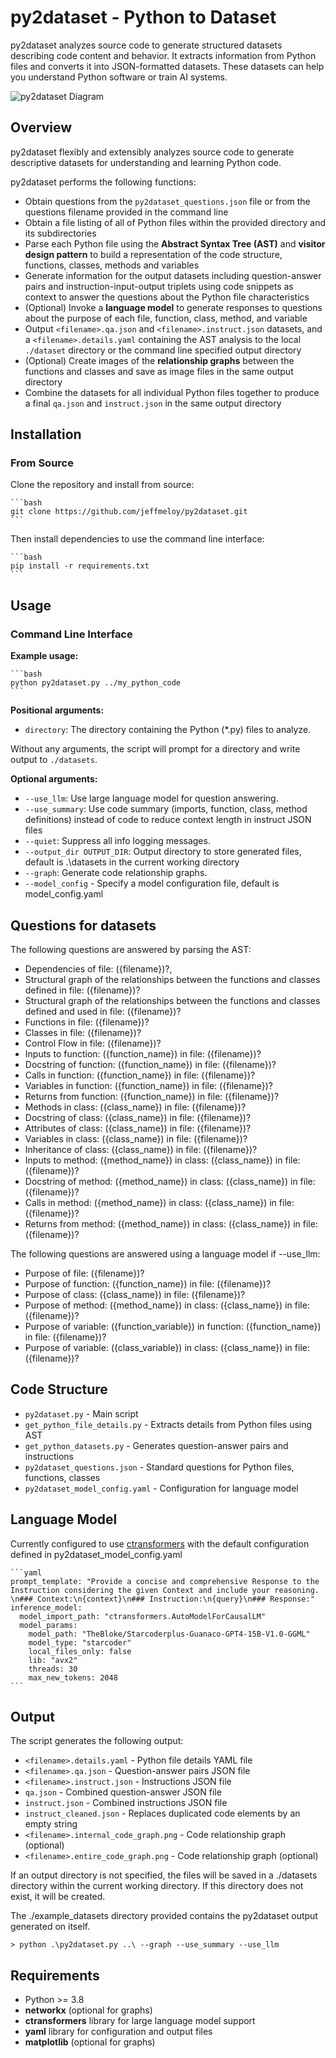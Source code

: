 # py2dataset - Python to Dataset

py2dataset analyzes source code to generate structured datasets describing code content and behavior. It extracts information from Python files and converts it into JSON-formatted datasets. These datasets can help you understand Python software or train AI systems.

![py2dataset Diagram](py2dataset.png)

## Overview

py2dataset flexibly and extensibly analyzes source code to generate descriptive datasets for understanding and learning Python code.

py2dataset performs the following functions:

- Obtain questions from the `py2dataset_questions.json` file or from the questions filename provided in the command line
- Obtain a file listing of all of Python files within the provided directory and its subdirectories
- Parse each Python file using the **Abstract Syntax Tree (AST)** and **visitor design pattern** to build a representation of the code structure, functions, classes, methods and variables
- Generate information for the output datasets including question-answer pairs and instruction-input-output triplets using code snippets as context to answer the questions about the Python file characteristics
- (Optional) Invoke a **language model** to generate responses to questions about the purpose of each file, function, class, method, and variable
- Output `<filename>.qa.json` and `<filename>.instruct.json` datasets, and a `<filename>.details.yaml` containing the AST analysis to the local `./dataset` directory or the command line specified output directory 
- (Optional) Create images of the **relationship graphs** between the functions and classes and save as image files in the same output directory
- Combine the datasets for all individual Python files together to produce a final `qa.json` and `instruct.json` in the same output directory

## Installation 

### From Source

Clone the repository and install from source:

    ```bash
    git clone https://github.com/jeffmeloy/py2dataset.git
    ```

Then install dependencies to use the command line interface:

    ```bash 
    pip install -r requirements.txt 
    ```

## Usage

### Command Line Interface

**Example usage:**
    
    ```bash
    python py2dataset.py ../my_python_code 
    ```
**Positional arguments:**
- `directory`: The directory containing the Python (*.py) files to analyze.

Without any arguments, the script will prompt for a directory and write output to `./datasets`.

**Optional arguments:**
- `--use_llm`: Use large language model for question answering.
- `--use_summary`: Use code summary (imports, function, class, method definitions) instead of code to reduce context length in instruct JSON files
- `--quiet`: Suppress all info logging messages.
- `--output_dir OUTPUT_DIR`: Output directory to store generated files, default is .\datasets in the current working directory
- `--graph`: Generate code relationship graphs.
- `--model_config` - Specify a model configuration file, default is model_config.yaml
 
## Questions for datasets

The following questions are answered by parsing the AST:
- Dependencies of file: ({filename})?,
- Structural graph of the relationships between the functions and classes defined in file: ({filename})?
- Structural graph of the relationships between the functions and classes defined and used in file: ({filename})?
- Functions in file: ({filename})?
- Classes in file: ({filename})?
- Control Flow in file: ({filename})?
- Inputs to function: ({function_name}) in file: ({filename})?
- Docstring of function: ({function_name}) in file: ({filename})?
- Calls in function: ({function_name}) in file: ({filename})?
- Variables in function: ({function_name}) in file: ({filename})?
- Returns from function: ({function_name}) in file: ({filename})?
- Methods in class: ({class_name}) in file: ({filename})?
- Docstring of class: ({class_name}) in file: ({filename})?
- Attributes of class: ({class_name}) in file: ({filename})?
- Variables in class: ({class_name}) in file: ({filename})?
- Inheritance of class: ({class_name}) in file: ({filename})?
- Inputs to method: ({method_name}) in class: ({class_name}) in file: ({filename})?
- Docstring of method: ({method_name}) in class: ({class_name}) in file: ({filename})?
- Calls in method: ({method_name}) in class: ({class_name}) in file: ({filename})?
- Returns from method: ({method_name}) in class: ({class_name}) in file: ({filename})?

The following questions are answered using a language model if --use_llm: 
- Purpose of file: ({filename})?
- Purpose of function: ({function_name}) in file: ({filename})?
- Purpose of class: ({class_name}) in file: ({filename})?
- Purpose of method: ({method_name}) in class: ({class_name}) in file: ({filename})?
- Purpose of variable: ({function_variable}) in function: ({function_name}) in file: ({filename})?
- Purpose of variable: ({class_variable}) in class: ({class_name}) in file: ({filename})?

## Code Structure

- `py2dataset.py` - Main script
- `get_python_file_details.py` - Extracts details from Python files using AST
- `get_python_datasets.py` - Generates question-answer pairs and instructions
- `py2dataset_questions.json` - Standard questions for Python files, functions, classes
- `py2dataset_model_config.yaml` - Configuration for language model
    
## Language Model 

Currently configured to use [ctransformers](https://github.com/marella/ctransformers) with the default configuration defined in py2dataset_model_config.yaml

    ```yaml
    prompt_template: "Provide a concise and comprehensive Response to the Instruction considering the given Context and include your reasoning. \n### Context:\n{context}\n### Instruction:\n{query}\n### Response:"
    inference_model:
      model_import_path: "ctransformers.AutoModelForCausalLM"
      model_params:
        model_path: "TheBloke/Starcoderplus-Guanaco-GPT4-15B-V1.0-GGML"
        model_type: "starcoder"
        local_files_only: false
        lib: "avx2"
        threads: 30
        max_new_tokens: 2048
    ```

## Output

The script generates the following output:

- `<filename>.details.yaml` - Python file details YAML file
- `<filename>.qa.json` - Question-answer pairs JSON file
- `<filename>.instruct.json` - Instructions JSON file
- `qa.json` - Combined question-answer JSON file
- `instruct.json` - Combined instructions JSON file
- `instruct_cleaned.json` - Replaces duplicated code elements by an empty string
- `<filename>.internal_code_graph.png` - Code relationship graph (optional)
- `<filename>.entire_code_graph.png` - Code relationship graph (optional)

If an output directory is not specified, the files will be saved in a ./datasets directory within the current working directory. If this directory does not exist, it will be created.

The ./example_datasets directory provided contains the py2dataset output generated on itself. 
    
    > python .\py2dataset.py ..\ --graph --use_summary --use_llm

## Requirements

- Python >= 3.8
- **networkx** (optional for graphs)
- **ctransformers** library for large language model support
- **yaml** library for configuration and output files
- **matplotlib** (optional for graphs)